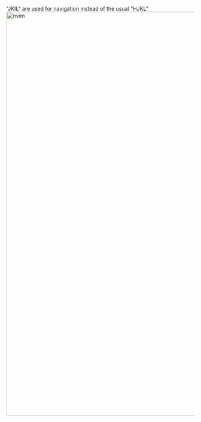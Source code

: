 "JKIL" are used for navigation instead of the usual "HJKL"
<img width="1920" height="1080" alt="nvim" src="https://github.com/user-attachments/assets/07c89a42-b179-4248-a2bd-75b41c3189ad" />
